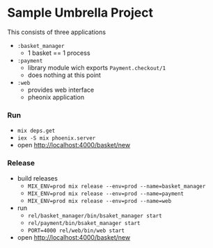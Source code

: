# Sample Umbrella Project

This consists of three applications

- `:basket_manager`
  - 1 basket == 1 process
- `:payment`
  - library module wich exports `Payment.checkout/1`
  - does nothing at this point
- `:web`
  - provides web interface
  - pheonix application

### Run

- `mix deps.get`
- `iex -S mix phoenix.server`
- open [http://localhost:4000/basket/new](http://localhost:4000/basket/new)

### Release

- build releases
  - `MIX_ENV=prod mix release --env=prod --name=basket_manager`
  - `MIX_ENV=prod mix release --env=prod --name=payment`
  - `MIX_ENV=prod mix release --env=prod --name=web`
- run
  - `rel/basket_manager/bin/bsaket_manager start`
  - `rel/payment/bin/bsaket_manager start`
  - `PORT=4000 rel/web/bin/web start`
- open [http://localhost:4000/basket/new](http://localhost:4000/basket/new)
